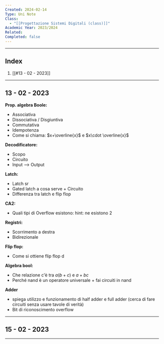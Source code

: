 ```yaml
---
Created: 2024-02-14
Type: Uni Note
Class:
  - "[[Progettazione Sistemi Digitali (class)]]"
Academic Year: 2023/2024
Related: 
Completed: false
---
```

---
## Index
1. [[#13 - 02 - 2023]]

---
## 13 - 02 - 2023
**Prop. algebra Boole:**
- Associativa
- Dissociativa / Disgiuntiva
- Commutativa
- Idempotenza
- Come si chiama: $x+\overline{x}$ e $x\cdot \overline{x}$

**Decodificatore:**
- Scopo 
- Circuito
- Input --> Output

**Latch:**
- Latch sr
- Gated latch a cosa serve + Circuito
- Differenza tra latch e flip flop

**CA2:**
- Quali tipi di Overflow esistono: hint: ne esistono 2

**Registri:**
- Scorrimento a destra
- Bidirezionale

**Flip flop:**
- Come si ottiene flip flop d

**Algebra bool:**
- Che relazione c'è tra $a(b+c)$ e $a+bc$
- Perché nand è un operatore universale + fai circuiti in nand 

**Adder**
- spiega utilizzo e funzionamento di half adder e full adder (cerca di fare circuiti senza usare tavole di verità)
- Bit di riconoscimento overflow

---
## 15 - 02 - 2023




---